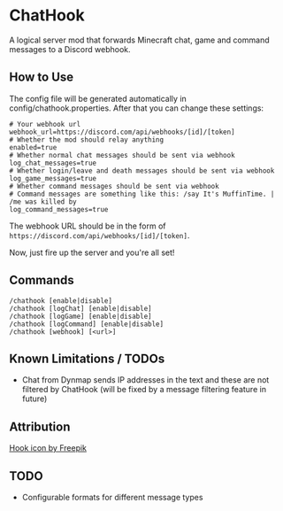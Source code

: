 # ChatHook
A logical server mod that forwards Minecraft chat, game and command messages to a Discord webhook.

## How to Use
The config file will be generated automatically in config/chathook.properties.
After that you can change these settings:

``` properties
# Your webhook url
webhook_url=https://discord.com/api/webhooks/[id]/[token]
# Whether the mod should relay anything
enabled=true
# Whether normal chat messages should be sent via webhook
log_chat_messages=true
# Whether login/leave and death messages should be sent via webhook
log_game_messages=true
# Whether command messages should be sent via webhook 
# Command messages are something like this: /say It's MuffinTime. | /me was killed by
log_command_messages=true
```

The webhook URL should be in the form of `https://discord.com/api/webhooks/[id]/[token]`.

Now, just fire up the server and you're all set!

## Commands
```
/chathook [enable|disable]
/chathook [logChat] [enable|disable]
/chathook [logGame] [enable|disable]
/chathook [logCommand] [enable|disable]
/chathook [webhook] [<url>] 
```

## Known Limitations / TODOs
* Chat from Dynmap sends IP addresses in the text and these are not filtered by ChatHook (will be fixed by a message filtering feature in future)

## Attribution
[Hook icon by Freepik](https://www.freepik.com/icon/fish-hook_4437719)

## TODO

- Configurable formats for different message types
